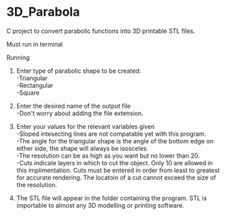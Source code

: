 # 3D_Parabola
C project to convert parabolic functions into 3D printable STL files.

Must run in terminal

Running

1.  Enter type of parabolic shape to be created:  
	-Triangular  
	-Rectangular  
	-Square  
  
2.  Enter the desired name of the output file  
	-Don't worry about adding the file extension.  

3. Enter your values for the relevant variables given  
	-Sloped intesecting lines are not compatable yet with this program.  
	-The angle for the triangular shape is the angle of the bottom edge on either side, the shape will always be isosceles.  
	-The resolution can be as high as you want but no lower than 20.  
	-Cuts indicate layers in which to cut the object. Only 10 are allowed in this implimentation. Cuts must be entered in order from least to greatest for accurate rendering. The locatoin of a cut cannot exceed the size of the resolution.  

4.  The STL file will appear in the folder containing the program. STL is importable to almost any 3D modelling or printing software.

